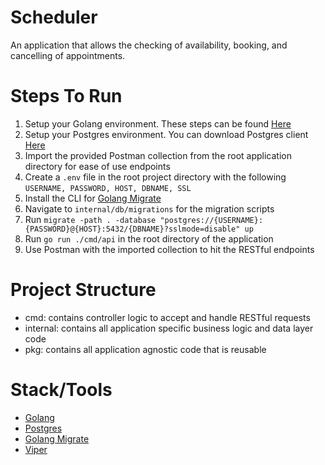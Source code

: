 # Scheduler

An application that allows the checking of availability, booking, and cancelling of appointments.


# Steps To Run
1. Setup your Golang environment. These steps can be found [Here](https://go.dev/learn/)
2. Setup your Postgres environment. You can download Postgres client [Here](https://wiki.postgresql.org/wiki/PostgreSQL_Clients)
3. Import the provided Postman collection from the root application directory for ease of use endpoints
4. Create a ```.env``` file in the root project directory with the following ```USERNAME, PASSWORD, HOST, DBNAME, SSL```
5. Install the CLI for [Golang Migrate](https://github.com/golang-migrate/migrate)
6. Navigate to ```internal/db/migrations``` for the migration scripts
7. Run ```migrate -path . -database "postgres://{USERNAME}:{PASSWORD}@{HOST}:5432/{DBNAME}?sslmode=disable" up```
8. Run ```go run ./cmd/api``` in the root directory of the application
9. Use Postman with the imported collection to hit the RESTful endpoints


# Project Structure
- cmd: contains controller logic to accept and handle RESTful requests
- internal: contains all application specific business logic and data layer code
- pkg: contains all application agnostic code that is reusable

# Stack/Tools
- [Golang](https://go.dev/)
- [Postgres](https://www.postgresql.org/)
- [Golang Migrate](https://github.com/golang-migrate/migrate)
- [Viper](https://github.com/spf13/viper)




